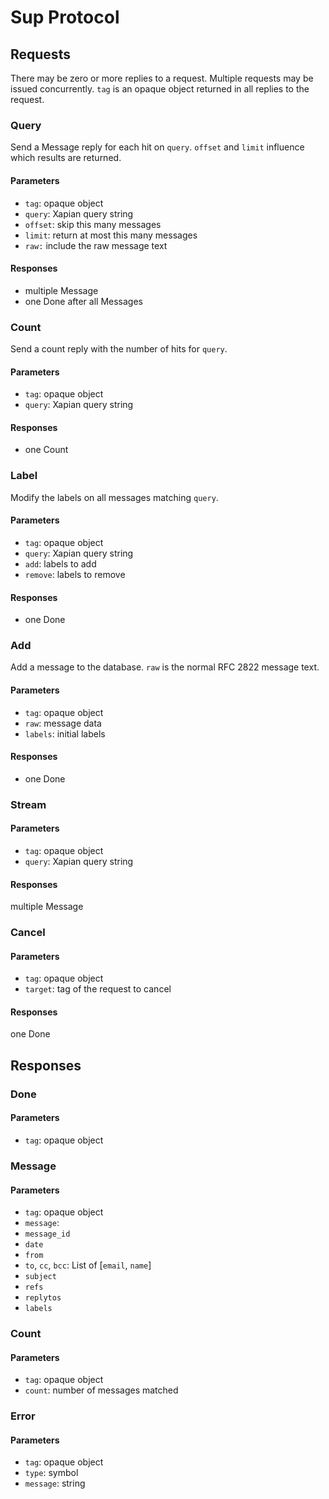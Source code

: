 Sup Protocol
============

Requests
--------

There may be zero or more replies to a request. Multiple requests may be
issued concurrently. `tag` is an opaque object returned in all replies to
the request.

### Query

Send a Message reply for each hit on `query`. `offset` and `limit`
influence which results are returned.

#### Parameters
*   `tag`: opaque object
*   `query`: Xapian query string
*   `offset`: skip this many messages
*   `limit`: return at most this many messages
*   `raw:` include the raw message text

#### Responses
*   multiple Message
*   one Done after all Messages

### Count

Send a count reply with the number of hits for `query`.

#### Parameters
*   `tag`: opaque object
*   `query`: Xapian query string

#### Responses
*   one Count

### Label

Modify the labels on all messages matching `query`.

#### Parameters
*   `tag`: opaque object
*   `query`: Xapian query string
*   `add`: labels to add
*   `remove`: labels to remove

#### Responses
*   one Done

### Add

Add a message to the database. `raw` is the normal RFC 2822 message text.

#### Parameters
*   `tag`: opaque object
*   `raw`: message data
*   `labels`: initial labels

#### Responses
*   one Done

### Stream

#### Parameters
*   `tag`: opaque object
*   `query`: Xapian query string

#### Responses
multiple Message

### Cancel

#### Parameters
*   `tag`: opaque object
*   `target`: tag of the request to cancel

#### Responses
one Done

Responses
---------

### Done

#### Parameters
*   `tag`: opaque object

### Message

#### Parameters
*   `tag`: opaque object
*   `message`:
  *   `message_id`
  *   `date`
  *   `from`
  *   `to`, `cc`, `bcc`: List of [`email`, `name`]
  *   `subject`
  *   `refs`
  *   `replytos`
  *   `labels`

### Count

#### Parameters
*   `tag`: opaque object
*   `count`: number of messages matched

### Error

#### Parameters
*   `tag`: opaque object
*   `type`: symbol
*   `message`: string
